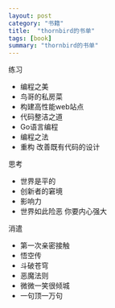```yaml
---
layout: post
category: "书籍"
title:  "thornbird的书单"
tags: [book]
summary: "thornbird的书单"
---
```


练习

- 编程之美
- 鸟哥的私房菜
- 构建高性能web站点
- 代码整洁之道
- Go语言编程
- 编程之法
- 重构 改善既有代码的设计

思考

- 世界是平的
- 创新者的窘境
- 影响力
- 世界如此险恶 你要内心强大

消遣

- 第一次亲密接触 
- 悟空传
- 斗破苍穹
- 恶魔法则
- 微微一笑很倾城
- 一句顶一万句


 


